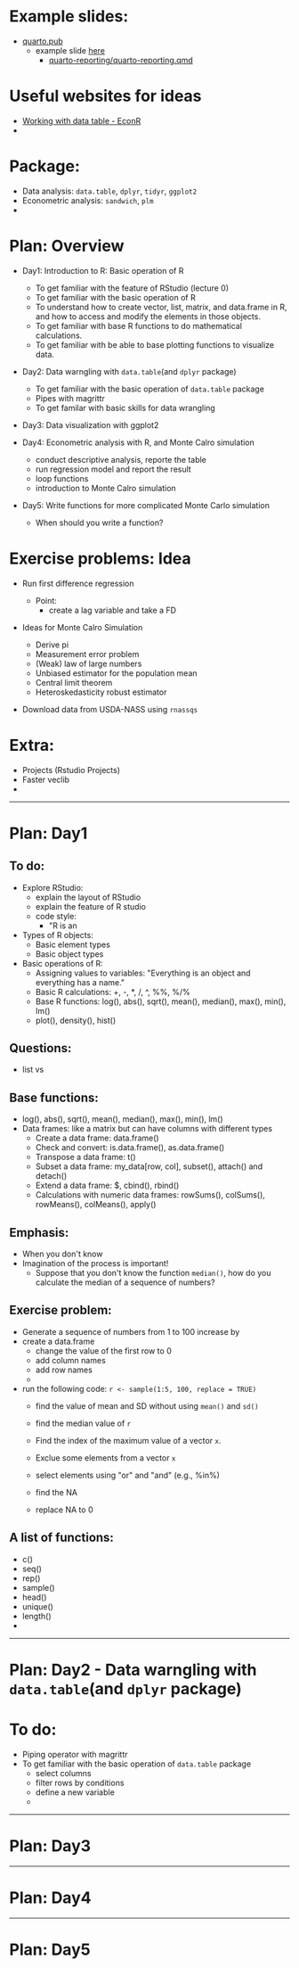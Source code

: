 # Example slides:
+ [quarto.pub](https://thomasmock.quarto.pub/)
  + example slide [here](https://thomasmock.quarto.pub/reports-presentations/#/title-slide)
    + [quarto-reporting/quarto-reporting.qmd](https://github.com/jthomasmock/quarto-reporting/blob/main/quarto-reporting.qmd)



# Useful websites for ideas
+ [Working with data table - EconR](http://www.econr.org/DataTable.html)
+ 

# Package:
+ Data analysis: `data.table`, `dplyr`, `tidyr`, `ggplot2`
+ Econometric analysis: `sandwich`, `plm`
+ 


# Plan: Overview
+ Day1: Introduction to R: Basic operation of R
  + To get familiar with the feature of RStudio (lecture 0)
  + To get familiar with the basic operation of R
  + To understand how to create vector, list, matrix, and data.frame in R, and how to access and modify the elements in those objects.
  + To get familiar with base R functions to do mathematical calculations.
  + To get familiar with be able to base plotting functions to visualize data.


+ Day2: Data warngling with `data.table`(and `dplyr` package)
  + To get familiar with the basic operation of `data.table` package
  + Pipes with magrittr
  + To get familar with basic skills for data wrangling


+ Day3: Data visualization with ggplot2


+ Day4: Econometric analysis with R, and Monte Calro simulation
  + conduct descriptive analysis, reporte the table
  + run regression model and report the result
  + loop functions
  + introduction to Monte Calro simulation


+ Day5: Write functions for more complicated Monte Carlo simulation
  + When should you write a function?

# Exercise problems: Idea


+ Run first difference regression
  + Point:
    + create a lag variable and take a FD

+ Ideas for Monte Calro Simulation
  + Derive pi 
  + Measurement error problem
  + (Weak) law of large numbers
  + Unbiased estimator for the population mean
  + Central limit theorem
  + Heteroskedasticity robust estimator

+ Download data from USDA-NASS using `rnassqs`




# Extra:
+ Projects (Rstudio Projects)
+ Faster veclib
+ 



---
# Plan: Day1

## To do:
  + Explore RStudio:
    + explain the layout of RStudio
    + explain the feature of R studio
    + code style:
      + "R is an 
  + Types of R objects:
    + Basic element types
    + Basic object types
  + Basic operations of R:
    + Assigning values to variables: "Everything is an object and everything has a name."
    + Basic R calculations: +, -, *, /, ^, %%, %/%
    + Base R functions: log(), abs(), sqrt(), mean(), median(), max(), min(), lm()
    + plot(), density(), hist()


## Questions:
+ list vs 

## Base functions:
+ log(), abs(), sqrt(), mean(), median(), max(), min(), lm()
+ Data frames: like a matrix but can have columns with different types
  + Create a data frame: data.frame()
  + Check and convert: is.data.frame(), as.data.frame()
  + Transpose a data frame: t()
  + Subset a data frame: my_data[row, col], subset(), attach() and detach()
  + Extend a data frame: $, cbind(), rbind()
  + Calculations with numeric data frames: rowSums(), colSums(), rowMeans(), colMeans(), apply()


## Emphasis:
+ When you don't know 
+ Imagination of the process is important!
  + Suppose that you don't know the function `median()`, how do you calculate the median of a sequence of numbers?


## Exercise problem:
+ Generate a sequence of numbers from 1 to 100 increase by 
+ create a data.frame
  + change the value of the first row to 0
  + add column names
  + add row names
  + 
+ run the following code: `r <- sample(1:5, 100, replace = TRUE)`
  + find the value of mean and SD without using `mean()` and `sd()`
  + find the median value of `r`
  + Find the index of the maximum value of a vector `x`.
  + Exclue some elements from a vector `x`

  + select elements using "or" and "and" (e.g., %in%)
  + find the NA 
  + replace NA to 0


## A list of functions:
+ c()
+ seq()
+ rep()
+ sample()
+ head()
+ unique()
+ length()
+ 

---
# Plan: Day2 - Data warngling with `data.table`(and `dplyr` package)

# To do:
  + Piping operator with magrittr
  + To get familiar with the basic operation of `data.table` package
    + select columns
    + filter rows by conditions
    + define a new variable
    + 







---
# Plan: Day3

---
# Plan: Day4

---
# Plan: Day5
